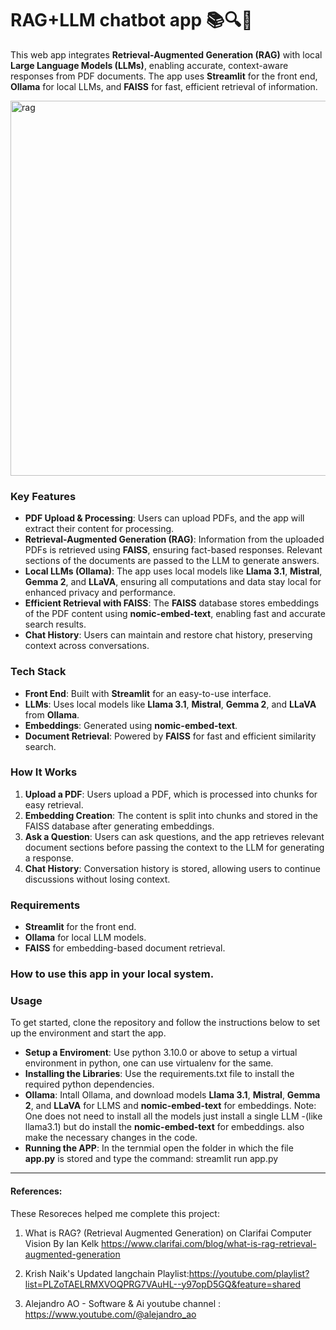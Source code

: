 # RAG+LLM chatbot app 📚🔍🧠

This web app integrates **Retrieval-Augmented Generation (RAG)** with local **Large Language Models (LLMs)**, enabling accurate, context-aware responses from PDF documents. The app uses **Streamlit** for the front end, **Ollama** for local LLMs, and **FAISS** for fast, efficient retrieval of information.

<img src="https://github.com/user-attachments/assets/7c33221a-2d15-45d9-aaf2-ec5fe384e478" alt="rag" width="600"/>


### Key Features

- **PDF Upload & Processing**: Users can upload PDFs, and the app will extract their content for processing.
- **Retrieval-Augmented Generation (RAG)**: Information from the uploaded PDFs is retrieved using **FAISS**, ensuring fact-based responses. Relevant sections of the documents are passed to the LLM to generate answers.
- **Local LLMs (Ollama)**: The app uses local models like **Llama 3.1**, **Mistral**, **Gemma 2**, and **LLaVA**, ensuring all computations and data stay local for enhanced privacy and performance.
- **Efficient Retrieval with FAISS**: The **FAISS** database stores embeddings of the PDF content using **nomic-embed-text**, enabling fast and accurate search results.
- **Chat History**: Users can maintain and restore chat history, preserving context across conversations.
  
### Tech Stack

- **Front End**: Built with **Streamlit** for an easy-to-use interface.
- **LLMs**: Uses local models like **Llama 3.1**, **Mistral**, **Gemma 2**, and **LLaVA** from **Ollama**.
- **Embeddings**: Generated using **nomic-embed-text**.
- **Document Retrieval**: Powered by **FAISS** for fast and efficient similarity search.

### How It Works

1. **Upload a PDF**: Users upload a PDF, which is processed into chunks for easy retrieval.
2. **Embedding Creation**: The content is split into chunks and stored in the FAISS database after generating embeddings.
3. **Ask a Question**: Users can ask questions, and the app retrieves relevant document sections before passing the context to the LLM for generating a response.
4. **Chat History**: Conversation history is stored, allowing users to continue discussions without losing context.

### Requirements

- **Streamlit** for the front end.
- **Ollama** for local LLM models.
- **FAISS** for embedding-based document retrieval.

### How to use this app in your local system.

### Usage
To get started, clone the repository and follow the instructions below to set up the environment and start the app.

- **Setup a Enviroment**: Use python 3.10.0 or above to setup a virtual environment in python, one can use virtualenv for the same.
- **Installing the Libraries**: Use the requirements.txt file to install the required python dependencies.
- **Ollama**: Intall Ollama, and download models **Llama 3.1**, **Mistral**, **Gemma 2**, and **LLaVA** for LLMS and **nomic-embed-text** for embeddings. Note: One does not need to install all the models just install a single LLM -(like llama3.1) but do install the **nomic-embed-text** for embeddings. also make the necessary changes in the code.
- **Running the APP**: In the ternmial open the folder in which the file **app.py** is stored and type the command: streamlit run app.py
---
#### References: 
These Resoreces helped me complete this project:

1. What is RAG? (Retrieval Augmented Generation) on Clarifai Computer Vision By Ian Kelk
https://www.clarifai.com/blog/what-is-rag-retrieval-augmented-generation

2. Krish Naik's Updated langchain Playlist:https://youtube.com/playlist?list=PLZoTAELRMXVOQPRG7VAuHL--y97opD5GQ&feature=shared

3. Alejandro AO - Software & Ai youtube channel : https://www.youtube.com/@alejandro_ao

